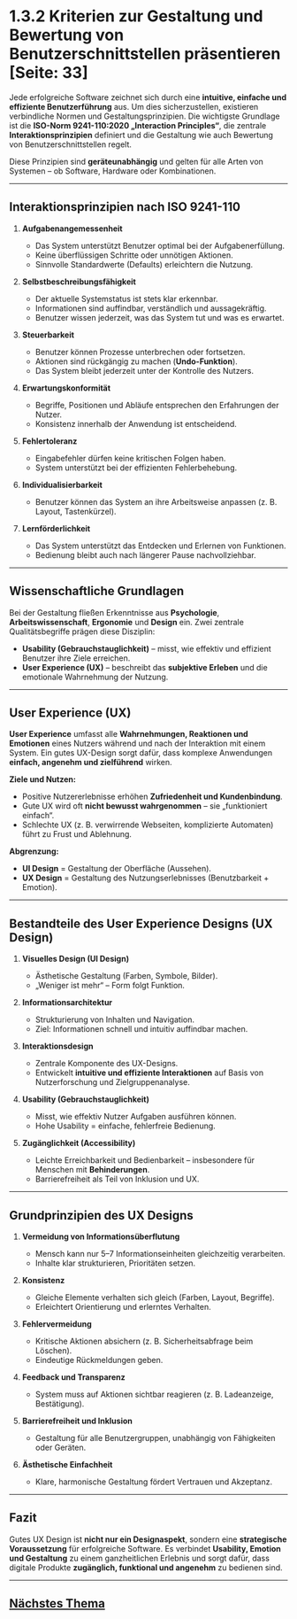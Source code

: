 # 1.3.2 Kriterien zur Gestaltung und Bewertung von Benutzerschnittstellen präsentieren [Seite: 33]

Jede erfolgreiche Software zeichnet sich durch eine **intuitive, einfache und effiziente Benutzerführung** aus. Um dies sicherzustellen, existieren verbindliche Normen und Gestaltungsprinzipien. Die wichtigste Grundlage ist die **ISO-Norm 9241-110:2020 „Interaction Principles“**, die zentrale **Interaktionsprinzipien** definiert und die Gestaltung wie auch Bewertung von Benutzerschnittstellen regelt.

Diese Prinzipien sind **geräteunabhängig** und gelten für alle Arten von Systemen – ob Software, Hardware oder Kombinationen.

---

## Interaktionsprinzipien nach ISO 9241-110

1. **Aufgabenangemessenheit**

   * Das System unterstützt Benutzer optimal bei der Aufgabenerfüllung.
   * Keine überflüssigen Schritte oder unnötigen Aktionen.
   * Sinnvolle Standardwerte (Defaults) erleichtern die Nutzung.

2. **Selbstbeschreibungsfähigkeit**

   * Der aktuelle Systemstatus ist stets klar erkennbar.
   * Informationen sind auffindbar, verständlich und aussagekräftig.
   * Benutzer wissen jederzeit, was das System tut und was es erwartet.

3. **Steuerbarkeit**

   * Benutzer können Prozesse unterbrechen oder fortsetzen.
   * Aktionen sind rückgängig zu machen (**Undo-Funktion**).
   * Das System bleibt jederzeit unter der Kontrolle des Nutzers.

4. **Erwartungskonformität**

   * Begriffe, Positionen und Abläufe entsprechen den Erfahrungen der Nutzer.
   * Konsistenz innerhalb der Anwendung ist entscheidend.

5. **Fehlertoleranz**

   * Eingabefehler dürfen keine kritischen Folgen haben.
   * System unterstützt bei der effizienten Fehlerbehebung.

6. **Individualisierbarkeit**

   * Benutzer können das System an ihre Arbeitsweise anpassen (z. B. Layout, Tastenkürzel).

7. **Lernförderlichkeit**

   * Das System unterstützt das Entdecken und Erlernen von Funktionen.
   * Bedienung bleibt auch nach längerer Pause nachvollziehbar.

---

## Wissenschaftliche Grundlagen

Bei der Gestaltung fließen Erkenntnisse aus **Psychologie**, **Arbeitswissenschaft**, **Ergonomie** und **Design** ein. Zwei zentrale Qualitätsbegriffe prägen diese Disziplin:

* **Usability (Gebrauchstauglichkeit)** – misst, wie effektiv und effizient Benutzer ihre Ziele erreichen.
* **User Experience (UX)** – beschreibt das **subjektive Erleben** und die emotionale Wahrnehmung der Nutzung.

---

## User Experience (UX)

**User Experience** umfasst alle **Wahrnehmungen, Reaktionen und Emotionen** eines Nutzers während und nach der Interaktion mit einem System.
Ein gutes UX-Design sorgt dafür, dass komplexe Anwendungen **einfach, angenehm und zielführend** wirken.

**Ziele und Nutzen:**

* Positive Nutzererlebnisse erhöhen **Zufriedenheit und Kundenbindung**.
* Gute UX wird oft **nicht bewusst wahrgenommen** – sie „funktioniert einfach“.
* Schlechte UX (z. B. verwirrende Webseiten, komplizierte Automaten) führt zu Frust und Ablehnung.

**Abgrenzung:**

* **UI Design** = Gestaltung der Oberfläche (Aussehen).
* **UX Design** = Gestaltung des Nutzungserlebnisses (Benutzbarkeit + Emotion).

---

## Bestandteile des User Experience Designs (UX Design)

1. **Visuelles Design (UI Design)**

   * Ästhetische Gestaltung (Farben, Symbole, Bilder).
   * „Weniger ist mehr“ – Form folgt Funktion.

2. **Informationsarchitektur**

   * Strukturierung von Inhalten und Navigation.
   * Ziel: Informationen schnell und intuitiv auffindbar machen.

3. **Interaktionsdesign**

   * Zentrale Komponente des UX-Designs.
   * Entwickelt **intuitive und effiziente Interaktionen** auf Basis von Nutzerforschung und Zielgruppenanalyse.

4. **Usability (Gebrauchstauglichkeit)**

   * Misst, wie effektiv Nutzer Aufgaben ausführen können.
   * Hohe Usability = einfache, fehlerfreie Bedienung.

5. **Zugänglichkeit (Accessibility)**

   * Leichte Erreichbarkeit und Bedienbarkeit – insbesondere für Menschen mit **Behinderungen**.
   * Barrierefreiheit als Teil von Inklusion und UX.

---

## Grundprinzipien des UX Designs

1. **Vermeidung von Informationsüberflutung**

   * Mensch kann nur 5–7 Informationseinheiten gleichzeitig verarbeiten.
   * Inhalte klar strukturieren, Prioritäten setzen.

2. **Konsistenz**

   * Gleiche Elemente verhalten sich gleich (Farben, Layout, Begriffe).
   * Erleichtert Orientierung und erlerntes Verhalten.

3. **Fehlervermeidung**

   * Kritische Aktionen absichern (z. B. Sicherheitsabfrage beim Löschen).
   * Eindeutige Rückmeldungen geben.

4. **Feedback und Transparenz**

   * System muss auf Aktionen sichtbar reagieren (z. B. Ladeanzeige, Bestätigung).

5. **Barrierefreiheit und Inklusion**

   * Gestaltung für alle Benutzergruppen, unabhängig von Fähigkeiten oder Geräten.

6. **Ästhetische Einfachheit**

   * Klare, harmonische Gestaltung fördert Vertrauen und Akzeptanz.

---

## Fazit

Gutes UX Design ist **nicht nur ein Designaspekt**, sondern eine **strategische Voraussetzung** für erfolgreiche Software.
Es verbindet **Usability, Emotion und Gestaltung** zu einem ganzheitlichen Erlebnis und sorgt dafür, dass digitale Produkte **zugänglich, funktional und angenehm** zu bedienen sind.

---

## [Nächstes Thema](./1.3.3_Den_Designprozess_und_Designwerkzeuge_praesentieren.md)